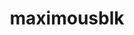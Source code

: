 ---
title: maximousblk
github: https://github.com/maximousblk
mode: dark
transition: 1s
score: 88.0
archetype:
- Github Actions
- Editor’s Choice
---